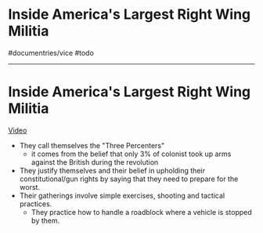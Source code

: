 # Inside America's Largest Right Wing Militia
#documentries/vice #todo
- - - -
# Inside America's Largest Right Wing Militia
[Video](https://youtu.be/j7rJstUseKg)

* They call themselves the "Three Percenters"
	* it comes from the belief that only 3% of colonist took up arms against the British during the revolution
* They justify themselves and their belief in upholding their constitutional/gun rights by saying that they need to prepare for the worst.
* Their gatherings involve simple exercises, shooting and tactical practices.
	* They practice how to handle a roadblock where a vehicle is stopped by them.
